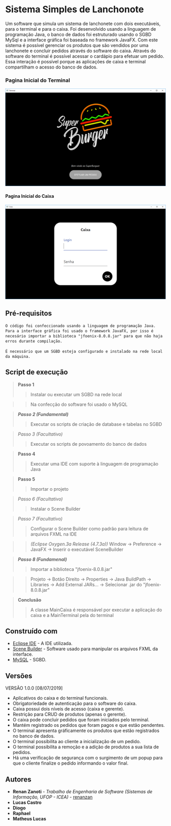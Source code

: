 # Sistema Simples de Lanchonote
Um software que simula um sistema de lanchonete com dois executáveis, para o terminal e para o caixa. Foi desenvolvido usando a linguagem de programação Java, o banco de dados foi estruturado usando o SGBD MySql e a interface gráfica foi baseada no framework JavaFX.
Com este sistema é possível gerenciar os produtos que são vendidos por uma lanchonete e concluir pedidos através do software do caixa. Através do software do terminal é possível acessar o cardápio para efetuar um pedido. Essa interação é possível porque as aplicações de caixa e terminal compartilham o acesso do banco de dados.

### Pagina Inicial do Terminal
![](preview/img_terminal_1.png)

#### Pagina Inicial do Caixa
![](preview/img_caixa_1.png)

## Pré-requisitos
```
O código foi confeccionado usando a linguagem de programação Java. Para a interface gráfica foi usado o framework JavaFX, por isso é necesário importar a biblioteca "jfoenix-8.0.8.jar" para que não haja erros durante compilação.

É necessário que um SGBD esteja configurado e instalado na rede local da máquina.
```

## Script de execução
> **Passo 1**
>> Instalar ou executar um SGBD na rede local

>> Na confecção do software foi usado o MySQL

> ***Passo 2 (Fundamental)***
>> Executar os scripts de criação de database e tabelas no SGBD

> *Passo 3 (Facultativo)*
>> Executar os scripts de povoamento do banco de dados

> **Passo 4**
>> Executar uma IDE com suporte à linguagem de programação Java

> **Passo 5**
>> Importar o projeto

> *Passo 6 (Facultativo)*
>> Instalar o Scene Builder

> *Passo 7 (Facultativo)*
>> Configurar o Scene Builder como padrão para leitura de arquivos FXML na IDE

>> *(Eclipse Oxygen.3a Release (4.7.3a))* Window -> Preference -> JavaFX -> Inserir o executável SceneBuilder

> ***Passo 8 (Fundamenal)***
>> Importar a biblioteca "jfoenix-8.0.8.jar"

>> Projeto -> Botão Direito -> Properties -> Java BuildPath -> Libraries -> Add External JARs... -> Selecionar .jar do "jfoenix-8.0.8.jar"

> **Conclusão**
>> A classe MainCaixa é responsável por executar a aplicação do caixa e a MainTerminal pela do terminal


## Construído com
* [Eclipse IDE](https://www.eclipse.org/) - A IDE utilizada.
* [Scene Builder](https://gluonhq.com/products/scene-builder/) - Software usado para manipular os arquivos FXML da interface.
* [MySQL](https://www.mysql.com/) - SGBD.


## Versões
VERSÃO 1.0.0 [08/07/2019]
* Aplicativos do caixa e do terminal funcionais.
* Obrigatoriedade de autenticação para o software do caixa.
* Caixa possui dois níveis de acesso (caixa e gerente).
* Restrição para CRUD de produtos (apenas o gerente).
* O caixa pode concluir pedidos que foram iniciados pelo terminal.
* Mantém registrado os pedidos que foram pagos e que estão pendentes.
* O terminal apresenta gráficamente os produtos que estão registrados no banco de dados.
* O terminal possibilita ao cliente a inicialização de um pedido.
* O terminal possibilita a remoção e a adição de produtos a sua lista de pedidos.
* Há uma verificação de segurança com o surgimento de um popup para que o cliente finalize o pedido informando o valor final.


## Autores
* **Renan Zanoti** - *Trabalho de Engenharia de Software (Sistemas de Informação, UFOP - ICEA)* - [renanzan](https://github.com/renanzan)
* **Lucas Castro**
* **Diogo**
* **Raphael**
* **Matheus Lucas**
